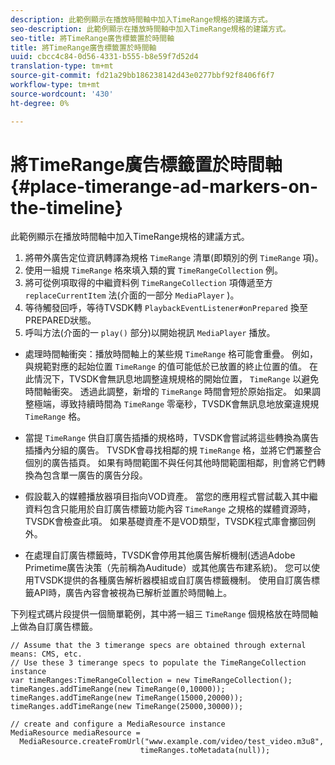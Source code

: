 ```yaml
---
description: 此範例顯示在播放時間軸中加入TimeRange規格的建議方式。
seo-description: 此範例顯示在播放時間軸中加入TimeRange規格的建議方式。
seo-title: 將TimeRange廣告標籤置於時間軸
title: 將TimeRange廣告標籤置於時間軸
uuid: cbcc4c84-0d56-4331-b555-b8e59f7d52d4
translation-type: tm+mt
source-git-commit: fd21a29bb186238142d43e0277bbf92f8406f6f7
workflow-type: tm+mt
source-wordcount: '430'
ht-degree: 0%

---
```



# 將TimeRange廣告標籤置於時間軸 {#place-timerange-ad-markers-on-the-timeline}

此範例顯示在播放時間軸中加入TimeRange規格的建議方式。

1. 將帶外廣告定位資訊轉譯為規格 `TimeRange` 清單(即類別的例 `TimeRange` 項)。
1. 使用一組規 `TimeRange` 格來填入類的實 `TimeRangeCollection` 例。
1. 將可從例項取得的中繼資料例 `TimeRangeCollection` 項傳遞至方 `replaceCurrentItem` 法(介面的一部分 `MediaPlayer` )。
1. 等待觸發回呼，等待TVSDK轉 `PlaybackEventListener#onPrepared` 換至PREPARED狀態。
1. 呼叫方法(介面的一 `play()` 部分)以開始視訊 `MediaPlayer` 播放。

* 處理時間軸衝突：播放時間軸上的某些規 `TimeRange` 格可能會重疊。 例如，與規範對應的起始位置 `TimeRange` 的值可能低於已放置的終止位置的值。 在此情況下，TVSDK會無訊息地調整違規規格的開始位置， `TimeRange` 以避免時間軸衝突。 透過此調整，新增的 `TimeRange` 時間會短於原始指定。 如果調整極端，導致持續時間為 `TimeRange` 零毫秒，TVSDK會無訊息地放棄違規規 `TimeRange` 格。

* 當提 `TimeRange` 供自訂廣告插播的規格時，TVSDK會嘗試將這些轉換為廣告插播內分組的廣告。 TVSDK會尋找相鄰的規 `TimeRange` 格，並將它們叢整合個別的廣告插頁。 如果有時間範圍不與任何其他時間範圍相鄰，則會將它們轉換為包含單一廣告的廣告分段。

* 假設載入的媒體播放器項目指向VOD資產。 當您的應用程式嘗試載入其中繼資料包含只能用於自訂廣告標籤功能內容 `TimeRange` 之規格的媒體資源時，TVSDK會檢查此項。 如果基礎資產不是VOD類型，TVSDK程式庫會擲回例外。

* 在處理自訂廣告標籤時，TVSDK會停用其他廣告解析機制(透過Adobe Primetime廣告決策（先前稱為Auditude）或其他廣告布建系統)。 您可以使用TVSDK提供的各種廣告解析器模組或自訂廣告標籤機制。 使用自訂廣告標籤API時，廣告內容會被視為已解析並置於時間軸上。

<!--<a id="example_639BD1B66CE74F3DB65ED06CAD23EB09"></a>-->

下列程式碼片段提供一個簡單範例，其中將一組三 `TimeRange` 個規格放在時間軸上做為自訂廣告標籤。

```
// Assume that the 3 timerange specs are obtained through external means: CMS, etc. 
// Use these 3 timerange specs to populate the TimeRangeCollection instance 
var timeRanges:TimeRangeCollection = new TimeRangeCollection(); 
timeRanges.addTimeRange(new TimeRange(0,10000)); 
timeRanges.addTimeRange(new TimeRange(15000,20000)); 
timeRanges.addTimeRange(new TimeRange(25000,30000)); 
  
// create and configure a MediaResource instance 
MediaResource mediaResource =  
  MediaResource.createFromUrl("www.example.com/video/test_video.m3u8",  
                             timeRanges.toMetadata(null));
```

